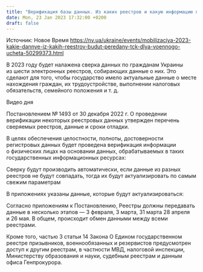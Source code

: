 ```yaml
---
title: "Верификация базы данных. Из каких реестров и какую информацию получат ТЦК о военнообязанных"
date: Mon, 23 Jan 2023 17:32:00 +0200
draft: false
---
```

Источник: Новое Время https://nv.ua/ukraine/events/mobilizaciya-2023-kakie-dannye-iz-kakih-reestrov-budut-peredany-tck-dlya-voennogo-ucheta-50299373.html


В 2023 году будет налажена сверка данных по гражданам Украины из шести электронных реестров, собирающих данные о них. Это сделают для того, чтобы государство имело актуальные данные о месте нахождения граждан, их трудоустройстве, выполнении налоговых обязательств, семейного положения и т. д.

  Видео дня   

Постановлением № 1493 от 30 декабря 2022 г. О проведении верификации некоторых реестровых данных утвержден перечень сверяемых реестров, данные и сроки отладки.

В целях обеспечения целостности, полноты, достоверности регистровых данных будет проведена верификация информации о физических лицах на основании данных, обрабатываемых в таких государственных информационных ресурсах:

Сверку будут производить автоматически, если данные из разных реестров не будут совпадать, тогда их будут актуализировать по самым свежим параметрам

В приложениях указаны данные, которые будут актуализироваться:

Согласно приложениям к Постановлению, Реестры должны передавать данные в несколько этапов — 3 февраля, 3 марта, 31 марта 28 апреля и 26 мая. В общем, происходит обмен данными между всеми реестрами.

Кроме того, частью 3 статьи 14 Закона О Едином государственном реестре призывников, военнообязанных и резервистов предусмотрен доступ к другим реестрам, в частности МВД, налоговой инспекции, Министерству образования и науки, судебным реестрам и данным офиса Генпрокурора.
